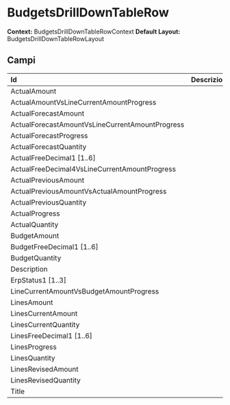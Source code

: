 # BudgetsDrillDownTableRow

**Context:** BudgetsDrillDownTableRowContext
**Default Layout:** BudgetsDrillDownTableRowLayout



## Campi

| Id | Descrizione | 
| :--- | :--- | 
| ActualAmount |  | 
| ActualAmountVsLineCurrentAmountProgress |  | 
| ActualForecastAmount |  | 
| ActualForecastAmountVsLineCurrentAmountProgress |  | 
| ActualForecastProgress |  | 
| ActualForecastQuantity |  | 
| ActualFreeDecimal1 \[1..6\] |  | 
| ActualFreeDecimal4VsLineCurrentAmountProgress |  | 
| ActualPreviousAmount |  | 
| ActualPreviousAmountVsActualAmountProgress |  | 
| ActualPreviousQuantity |  | 
| ActualProgress |  | 
| ActualQuantity |  | 
| BudgetAmount |  | 
| BudgetFreeDecimal1 \[1..6\] |  | 
| BudgetQuantity |  | 
| Description |  | 
| ErpStatus1 \[1..3\] |  | 
| LineCurrentAmountVsBudgetAmountProgress |  | 
| LinesAmount |  | 
| LinesCurrentAmount |  | 
| LinesCurrentQuantity |  | 
| LinesFreeDecimal1 \[1..6\] |  | 
| LinesProgress |  | 
| LinesQuantity |  | 
| LinesRevisedAmount |  | 
| LinesRevisedQuantity |  | 
| Title |  | 

